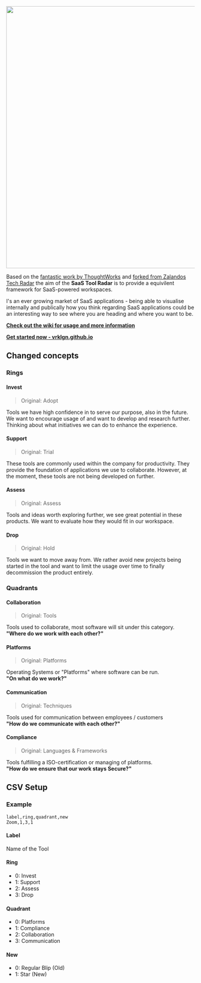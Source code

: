 <img src="https://github.com/vrklgn/saas-tool-radar/blob/main/saastoolradar-logo.png" width="700">

Based on the [fantastic work by ThoughtWorks](https://www.thoughtworks.com/radar) and [forked from Zalandos Tech Radar](http://zalando.github.io/tech-radar/) the aim of the **SaaS Tool Radar** is to provide a equivilent framework for SaaS-powered workspaces. 

I's an ever growing market of SaaS applications - being able to visualise internally and publically how you think regarding 
SaaS applications could be an interesting way to see where you are heading and where you want to be.

**[Check out the wiki for usage and more information](https://github.com/vrklgn/saas-tool-radar/wiki/)**

**[Get started now - vrklgn.github.io](vrklgn.github.io)** 


## Changed concepts

### Rings

#### Invest
> Original: Adopt

Tools we have high confidence in to serve our purpose, also in the future. We want to encourage usage of and want to develop and research further. Thinking about what initiatives we can do to enhance the experience.

#### Support
> Original: Trial

These tools are commonly used within the company for productivity. They provide the foundation of applications we use to collaborate. However, at the moment, these tools are not being developed on further.

#### Assess
> Original: Assess

Tools and ideas worth exploring further, we see great potential in these products. We want to evaluate how they would fit in our workspace.

#### Drop
> Original: Hold

Tools we want to move away from. We rather avoid new projects being started in the tool and want to limit the usage over time to finally decommission the product entirely.

### Quadrants

#### Collaboration
> Original: Tools

Tools used to collaborate, most software will sit under this category. <br> **"Where do we work with each other?"**

#### Platforms
> Original: Platforms

Operating Systems or "Platforms" where software can be run. <br> **"On what do we work?"**

#### Communication
> Original: Techniques

Tools used for communication between employees / customers <br> **"How do we communicate with each other?"**

#### Compliance
> Original: Languages & Frameworks

Tools fulfilling a ISO-certification or managing of platforms. <br> **"How do we ensure that our work stays Secure?"**

## CSV Setup

### Example
```
label,ring,quadrant,new
Zoom,1,3,1
```

#### Label
Name of the Tool

#### Ring
 * 0: Invest
 * 1: Support
 * 2: Assess
 * 3: Drop

#### Quadrant
 * 0: Platforms
 * 1: Compliance
 * 2: Collaboration
 * 3: Communication

#### New
 * 0: Regular Blip (Old)
 * 1: Star (New)
